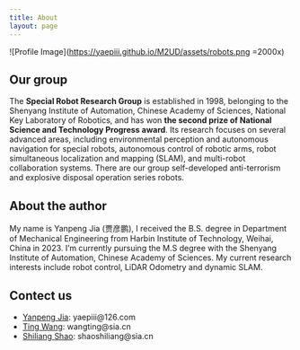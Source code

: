 ```yaml
---
title: About
layout: page
---
```

<!--![Profile Image]({% if site.external-image %}{{ site.picture }}{% else %}{{ site.url }}/{{ site.picture }}{% endif %})-->
![Profile Image](https://yaepiii.github.io/M2UD/assets/robots.png =2000x)

<h2>Our group</h2>

The **Special Robot Research Group** is established in 1998, belonging to the Shenyang Institute of Automation, Chinese Academy of Sciences, National Key Laboratory of Robotics, and has won **the second prize of National Science and Technology Progress award**. Its research focuses on several advanced areas, including environmental perception and autonomous navigation for special robots, autonomous control of robotic arms, robot simultaneous localization and mapping (SLAM), and multi-robot collaboration systems. There are our group self-developed anti-terrorism and explosive disposal operation series robots.

<h2>About the author</h2>

<p>
My name is Yanpeng Jia (贾彦鹏), I received the B.S. degree in Department of Mechanical Engineering from Harbin Institute of Technology, Weihai, China in 2023. I’m currently pursuing the M.S degree with the Shenyang Institute of Automation, Chinese Academy of Sciences. My current research interests include robot control, LiDAR Odometry and dynamic SLAM.
</p>

<h2>Contect us</h2>

<ul class="skill-list">
	<li><a href="https://yaepiii.github.io/">Yanpeng Jia</a>: yaepiii@126.com</li>
	<li><a href="https://people.ucas.ac.cn/~siawangting1">Ting Wang</a>: wangting@sia.cn</li>
	<li><a href="https://people.ucas.edu.cn/~shaoshiliang">Shiliang Shao</a>: shaoshiliang@sia.cn</li>
</ul>
